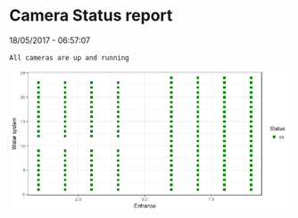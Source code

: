 Camera Status report
================
18/05/2017 - 06:57:07

    All cameras are up and running

![](camreport_files/figure-markdown_github/unnamed-chunk-2-1.png)
